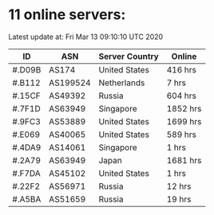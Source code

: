 # 11 online servers:

Latest update at: Fri Mar 13 09:10:10 UTC 2020

| ID | ASN | Server Country | Online |
| -- | --- | -------------- | ------ |
| #.D09B | AS174 | United States | 416 hrs |
| #.B112 | AS199524 | Netherlands | 7 hrs |
| #.15CF | AS49392 | Russia | 604 hrs |
| #.7F1D | AS63949 | Singapore | 1852 hrs |
| #.9FC3 | AS53889 | United States | 1699 hrs |
| #.E069 | AS40065 | United States | 589 hrs |
| #.4DA9 | AS14061 | Singapore | 1 hrs |
| #.2A79 | AS63949 | Japan | 1681 hrs |
| #.F7DA | AS45102 | United States | 1 hrs |
| #.22F2 | AS56971 | Russia | 12 hrs |
| #.A5BA | AS51659 | Russia | 19 hrs |

